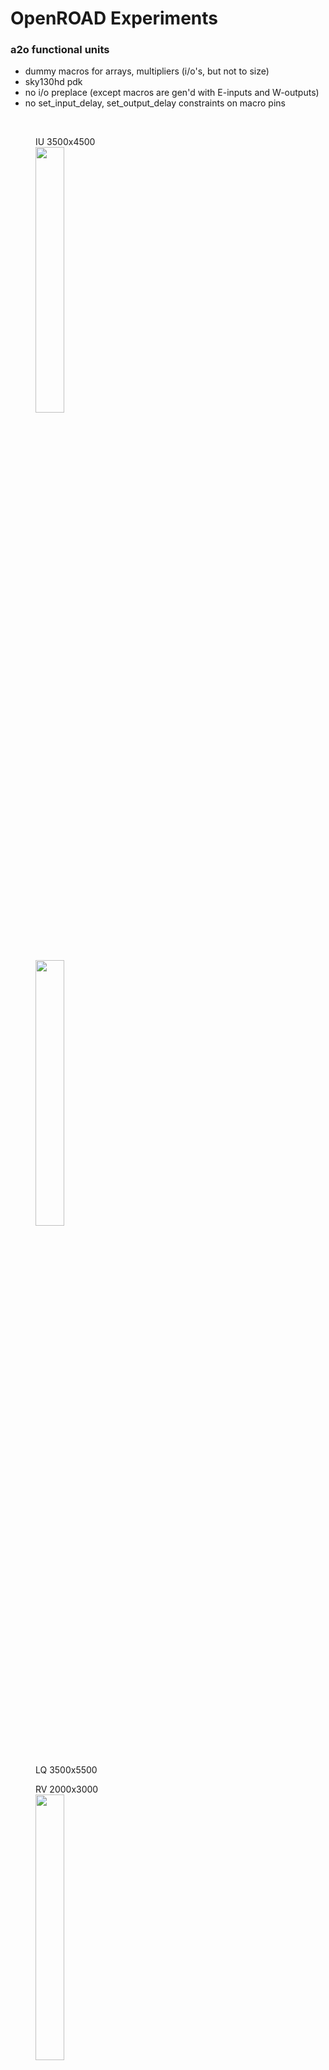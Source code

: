 # OpenROAD Experiments

### a2o functional units

  * dummy macros for arrays, multipliers (i/o's, but not to size)
  * sky130hd pdk
  * no i/o preplace (except macros are gen'd with E-inputs and W-outputs)
  * no set_input_delay, set_output_delay constraints on macro pins

<br>
<div>
<figure>
<figcaption>IU 3500x4500</figcaption>
<image src="gdsfactory/sky130hd/a2o_iu/iu_1018.png" width="33%">
</figure>

<figure>
<image src="gdsfactory/sky130hd/a2o_lq/lq_1019.png" width="33%">
<figcaption>LQ 3500x5500</figcaption>
</figure>
</div>

<div>
<figure>
  <figcaption>RV 2000x3000</figcaption>
  <image src="gdsfactory/sky130hd/a2o_rv/rv_1018.png" width="33%">
</figure>
</div>

<div>
<figure>
<figcaption>XU 3000x3000</figcaption>
<image src="gdsfactory/sky130hd/a2o_xu/xu_1017.png" width="33%">
</figure>
<figure>
<image src="gdsfactory/sky130hd/a2o_fu/fu_1018.png" width="33%">
<figcaption>FU 2000x3000</figcaption>
</figure>
</div>
<br>
 
* units should eventually be built with at least one extra level of hierarchy to control layout and timing

 

